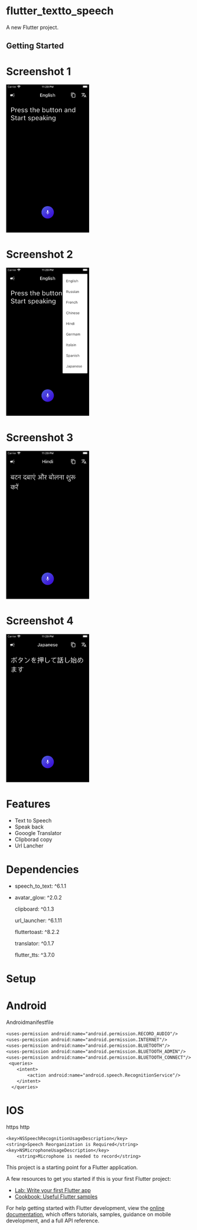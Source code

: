 # flutter_textto_speech

A new Flutter project.

## Getting Started



# Screenshot 1

<img src="https://github.com/Mirzaazmath/flutter_text_to_speech/blob/main/assets/Screenshot1.png" height="400">

# Screenshot 2

<img src="https://github.com/Mirzaazmath/flutter_text_to_speech/blob/main/assets/Screenshot2.png" height="400">

# Screenshot 3

<img src="https://github.com/Mirzaazmath/flutter_text_to_speech/blob/main/assets/Screenshot3.png" height="400">

# Screenshot 4

<img src="https://github.com/Mirzaazmath/flutter_text_to_speech/blob/main/assets/Screenshot4.png" height="400">


# Features
* Text to Speech
* Speak back
* Gooogle Translator
* Clipborad copy
* Url Lancher


# Dependencies

* speech_to_text: ^6.1.1
* 
  avatar_glow: ^2.0.2
  
  clipboard: ^0.1.3
  
  url_launcher: ^6.1.11
  
  fluttertoast: ^8.2.2
  
  translator: ^0.1.7
  
  flutter_tts: ^3.7.0

# Setup

# Android

Androidmanifestfile 

 <queries>
        <!-- If your app opens https URLs -->
        <intent>
            <action android:name="android.intent.action.VIEW" />
            <data android:scheme="https" />
        </intent>
        <!-- If your app makes calls -->
        <intent>
            <action android:name="android.intent.action.DIAL" />
            <data android:scheme="tel" />
        </intent>
        <!-- If your app emails -->
        <intent>
            <action android:name="android.intent.action.SEND" />
            <data android:mimeType="*/*" />
        </intent>
    </queries>

    <uses-permission android:name="android.permission.RECORD_AUDIO"/>
    <uses-permission android:name="android.permission.INTERNET"/>
    <uses-permission android:name="android.permission.BLUETOOTH"/>
    <uses-permission android:name="android.permission.BLUETOOTH_ADMIN"/>
    <uses-permission android:name="android.permission.BLUETOOTH_CONNECT"/>
     <queries>
        <intent>
            <action android:name="android.speech.RecognitionService"/>
        </intent>
      </queries>


# IOS
<array>
      <string>https</string>
      <string>http</string>
    </array>


    <key>NSSpeechRecognitionUsageDescription</key>
	<string>Speech Reorganization is Required</string>
	<key>NSMicrophoneUsageDescription</key>
    	<string>Microphone is needed to record</string>



This project is a starting point for a Flutter application.

A few resources to get you started if this is your first Flutter project:

- [Lab: Write your first Flutter app](https://docs.flutter.dev/get-started/codelab)
- [Cookbook: Useful Flutter samples](https://docs.flutter.dev/cookbook)

For help getting started with Flutter development, view the
[online documentation](https://docs.flutter.dev/), which offers tutorials,
samples, guidance on mobile development, and a full API reference.
